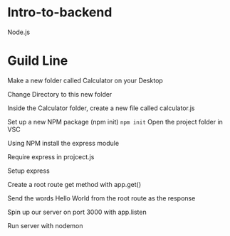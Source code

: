 # Intro-to-backend
Node.js

<h1>Guild Line</h1>

Make a new folder called Calculator on your Desktop

Change Directory to this new folder

Inside the Calculator folder, create a new file called calculator.js

Set up a new NPM package (npm init)
<code>npm init</code>
Open the project folder in VSC 

Using NPM install the express module

Require express in projcect.js

Setup express

Create a root route get method with app.get()

Send the words Hello World from the root route as the response

Spin up our server on port 3000 with app.listen

Run server with nodemon

